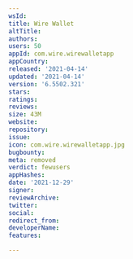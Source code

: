 ```yaml
---
wsId: 
title: Wire Wallet
altTitle: 
authors: 
users: 50
appId: com.wire.wirewalletapp
appCountry: 
released: '2021-04-14'
updated: '2021-04-14'
version: '6.5502.321'
stars: 
ratings: 
reviews: 
size: 43M
website: 
repository: 
issue: 
icon: com.wire.wirewalletapp.jpg
bugbounty: 
meta: removed
verdict: fewusers
appHashes: 
date: '2021-12-29'
signer: 
reviewArchive: 
twitter: 
social: 
redirect_from: 
developerName: 
features: 

---
```


